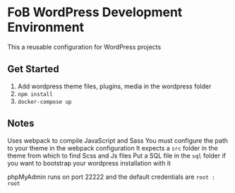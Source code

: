 # FoB WordPress Development Environment 
This a reusable configuration for WordPress projects

## Get Started 
1. Add wordpress theme files, plugins, media in the wordpress folder
2. `npm install`
3. `docker-compose up`

## Notes
Uses webpack to compile JavaScript and Sass
You must configure the path to your theme in the webpack configuration
It expects a `src` folder in the theme from which to find Scss and Js files
Put a SQL file in the `sql` folder if you want to bootstrap your wordpress installation with it

phpMyAdmin runs on port 22222 and the default credentials are `root : root`

